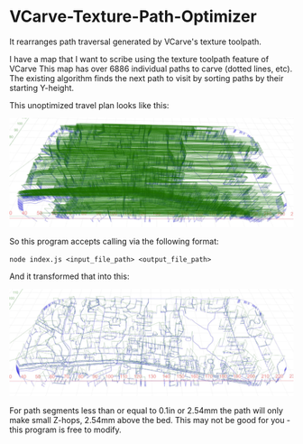 # VCarve-Texture-Path-Optimizer
It rearranges path traversal generated by VCarve's texture toolpath.

I have a map that I want to scribe using the texture toolpath feature of VCarve
This map has over 6886 individual paths to carve (dotted lines, etc).
The existing algorithm finds the next path to visit by sorting paths by their starting Y-height.

This unoptimized travel plan looks like this:

![Unoptimized path for tracing](images/unoptimizedPath.JPG)

So this program accepts calling via the following format:

`node index.js <input_file_path> <output_file_path>`

And it transformed that into this:

![Optimized path for cutting](images/optimizedPath.JPG)

For path segments less than or equal to 0.1in or 2.54mm the path will only make small Z-hops, 2.54mm above the bed.
This may not be good for you - this program is free to modify.
